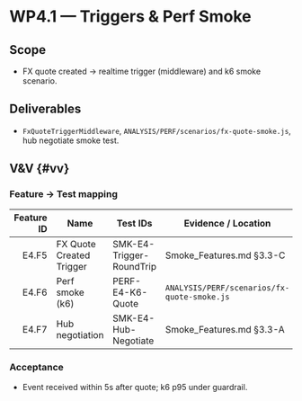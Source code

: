 # WP4.1 — Triggers & Perf Smoke

## Scope
- FX quote created → realtime trigger (middleware) and k6 smoke scenario.

## Deliverables
- `FxQuoteTriggerMiddleware`, `ANALYSIS/PERF/scenarios/fx-quote-smoke.js`, hub negotiate smoke test.

## V&V {#vv}
### Feature → Test mapping
| Feature ID | Name | Test IDs | Evidence / Location |
|-----------:|------|----------|---------------------|
| E4.F5 | FX Quote Created Trigger | SMK-E4-Trigger-RoundTrip | Smoke_Features.md §3.3-C |
| E4.F6 | Perf smoke (k6) | PERF-E4-K6-Quote | `ANALYSIS/PERF/scenarios/fx-quote-smoke.js` |
| E4.F7 | Hub negotiation | SMK-E4-Hub-Negotiate | Smoke_Features.md §3.3-A |

### Acceptance
- Event received within 5s after quote; k6 p95 under guardrail.